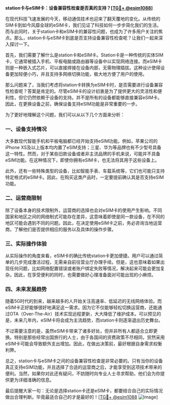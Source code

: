 **station卡与eSIM卡：设备兼容性检查是否真的支持？[[TG💪+ @esim1088](https://t.me/s/esim1088)]**

在现代科技飞速发展的今天，移动通信技术也迎来了翻天覆地的变化。从传统的SIM卡到如今风靡全球的eSIM卡，我们见证了科技如何一步步简化我们的生活。而与此同时，关于station卡和eSIM卡的兼容性问题，也成为了许多用户关注的焦点。那么，station卡与eSIM卡到底是否支持设备兼容性检查呢？让我们一起来深入探讨一下。

首先，我们需要了解什么是station卡和eSIM卡。Station卡是一种传统的实体SIM卡，它通常被插入手机、平板电脑或路由器等设备中以实现网络连接。而eSIM卡则是一种嵌入式芯片，可以直接焊接在设备内部，无需物理插拔。这种设计使得设备更加轻便小巧，并且支持多网络切换功能，极大地方便了用户的使用。

那么问题来了，当我们考虑将station卡转换为eSIM卡时，是否需要进行设备兼容性检查呢？答案是肯定的。尽管eSIM卡的设计初衷是为了提供更大的灵活性和便利性，但它仍然依赖于设备的支持。并不是所有的设备都能够直接兼容eSIM卡。因此，在更换设备之前，确保设备支持eSIM功能是非常重要的一步。

为了更好地理解这个问题，我们可以从以下几个方面来分析：

### **一、设备支持情况**
大多数现代智能手机和平板电脑都已经开始支持eSIM功能。例如，苹果公司的iPhone XS及以上版本均内置了eSIM支持；三星、华为等品牌也有不少型号具备这一特性。然而，对于某些旧款设备或者非主流品牌的手机来说，可能并不具备eSIM功能。在这种情况下，即使你拥有eSIM卡，也无法将其用于这些设备上。

此外，还有一些特殊类型的设备，比如智能手表、车载系统等，它们也可能只支持特定格式的eSIM卡。因此，在购买这类产品时，一定要提前确认其是否支持eSIM功能。

### **二、运营商限制**
除了设备本身的技术限制外，运营商的选择也会对eSIM卡的使用产生影响。不同国家和地区之间的网络制式可能存在差异，这意味着即使是同一款设备，在不同的地区可能会遇到不同的问题。因此，在决定使用eSIM卡之前，务必咨询当地运营商，了解他们是否提供相应的服务以及具体的操作步骤。

### **三、实际操作体验**
从实际操作的角度来看，eSIM卡的确比传统station卡更加便捷。用户可以通过简单的几步完成激活过程，无需亲自前往营业厅办理手续。但是，这也意味着如果出现任何问题，比如网络配置错误或者账户绑定失败等情况，解决起来可能会更加复杂。因此，在享受便利的同时，也需要做好心理准备面对可能出现的小麻烦。

### **四、未来发展趋势**
随着5G时代的到来，越来越多的人开始关注高速率、低延迟的无线网络体验。而eSIM卡正好能够很好地满足这一需求。因为它不仅能够轻松切换运营商，还能通过OTA（Over-The-Air）技术实现远程更新，大大降低了维护成本。可以预见的是，未来几年内，eSIM卡将会成为主流趋势，而station卡则逐渐退出历史舞台。

不过需要注意的是，虽然eSIM卡带来了诸多好处，但并非所有人都适合立即更换。特别是那些经常出国旅行的人士，由于各国间的资费政策不尽相同，贸然采用eSIM卡可能会导致额外支出增加。因此，在做出决策前，最好根据自身需求权衡利弊。

总之，station卡与eSIM卡之间的设备兼容性检查是非常必要的。只有当你的设备真正支持eSIM功能，并且选择了合适的运营商之后，才能享受到这项技术带来的便利。当然，如果你对此还有疑问，不妨随时向专业人士寻求帮助，他们会为你提供更为详细准确的信息。

最后提醒大家一句：无论是选择station卡还是eSIM卡，都要结合自己的实际情况做出合理判断。毕竟最适合自己的才是最好的！[[TG💪+ @esim1088](https://t.me/s/esim1088) ![Image](https://i.postimg.cc/4NQfJmqS/Snipaste-2025-05-13-00-14-12.png)]